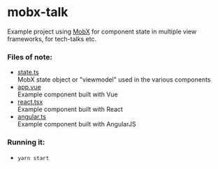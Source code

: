 # mobx-talk
Example project using [MobX](https://mobx.js.org/intro/overview.html) for component state in multiple view frameworks, for tech-talks etc.

### Files of note:

- [state.ts](https://github.com/snaptopixel/mobx-talk/blob/master/src/state.ts)  
MobX state object or "viewmodel" used in the various components
- [app.vue](https://github.com/snaptopixel/mobx-talk/blob/master/src/app.vue)  
Example component built with Vue
- [react.tsx](https://github.com/snaptopixel/mobx-talk/blob/master/src/react.tsx)  
Example component built with React
- [angular.ts](https://github.com/snaptopixel/mobx-talk/blob/master/src/angular.ts)  
Example component built with AngularJS

### Running it:

- `yarn start`